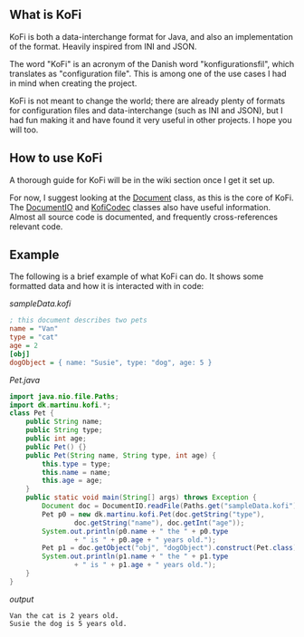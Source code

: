 ## What is KoFi

KoFi is both a data-interchange format for Java, and also an implementation of
the format. Heavily inspired from INI and JSON.

The word "KoFi" is an acronym of the Danish word "konfigurationsfil", which
translates as "configuration file". This is among one of the use cases I had in
mind when creating the project.

KoFi is not meant to change the world; there are already plenty of formats for
configuration files and data-interchange (such as INI and JSON), but I had fun
making it and have found it very useful in other projects. I hope you will too.

## How to use KoFi

A thorough guide for KoFi will be in the wiki section once I get it set up.

For now, I suggest looking at the
[Document](src/main/java/dk/martinu/kofi/Document.java) class, as this is the
core of KoFi. The [DocumentIO](src/main/java/dk/martinu/kofi/DocumentIO.java)
and [KofiCodec](src/main/java/dk/martinu/kofi/codecs/KofiCodec.java) classes
also have useful information. Almost all source code is documented, and
frequently cross-references relevant code.

## Example

The following is a brief example of what KoFi can do. It shows some formatted data and how it is interacted with in code:

*sampleData.kofi*
```ini
; this document describes two pets
name = "Van"
type = "cat"
age = 2
[obj]
dogObject = { name: "Susie", type: "dog", age: 5 }
```

*Pet.java*
```java
import java.nio.file.Paths;
import dk.martinu.kofi.*;
class Pet {
    public String name;
    public String type;
    public int age;
    public Pet() {}
    public Pet(String name, String type, int age) {
        this.type = type;
        this.name = name;
        this.age = age;
    }
    public static void main(String[] args) throws Exception {
        Document doc = DocumentIO.readFile(Paths.get("sampleData.kofi"));
        Pet p0 = new dk.martinu.kofi.Pet(doc.getString("type"), 
                doc.getString("name"), doc.getInt("age"));
        System.out.println(p0.name + " the " + p0.type 
                + " is " + p0.age + " years old.");
        Pet p1 = doc.getObject("obj", "dogObject").construct(Pet.class);
        System.out.println(p1.name + " the " + p1.type
                + " is " + p1.age + " years old.");
    }
}
```

*output*
```text
Van the cat is 2 years old.
Susie the dog is 5 years old.
```
